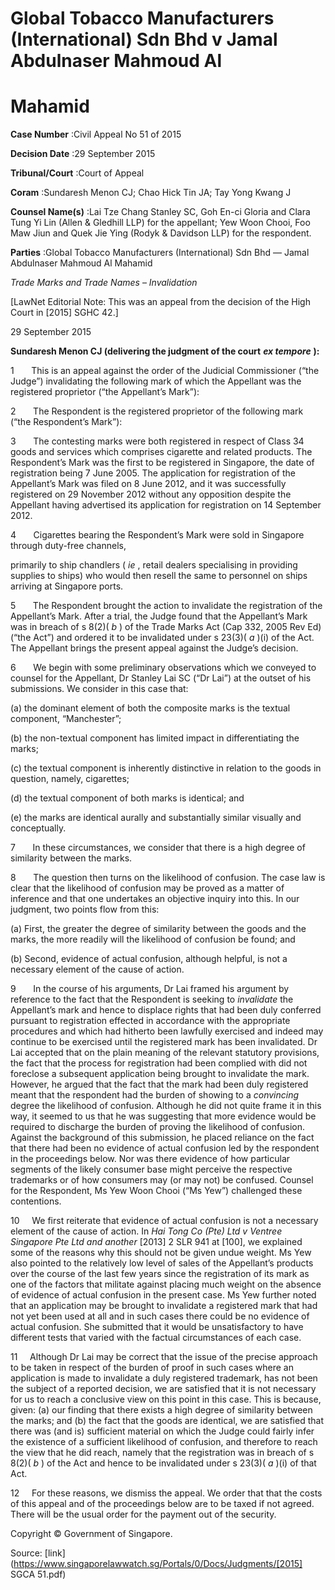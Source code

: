 # Global Tobacco Manufacturers (International) Sdn Bhd v Jamal Abdulnaser Mahmoud Al 

# Mahamid 



**Case Number** :Civil Appeal No 51 of 2015 

**Decision Date** :29 September 2015 

**Tribunal/Court** :Court of Appeal 

**Coram** :Sundaresh Menon CJ; Chao Hick Tin JA; Tay Yong Kwang J 

**Counsel Name(s)** :Lai Tze Chang Stanley SC, Goh En-ci Gloria and Clara Tung Yi Lin (Allen & Gledhill LLP) for the appellant; Yew Woon Chooi, Foo Maw Jiun and Quek Jie Ying (Rodyk & Davidson LLP) for the respondent. 

**Parties** :Global Tobacco Manufacturers (International) Sdn Bhd — Jamal Abdulnaser Mahmoud Al Mahamid 

_Trade Marks and Trade Names_ – _Invalidation_ 

[LawNet Editorial Note: This was an appeal from the decision of the High Court in <span class="citation">[2015] SGHC 42</span>.] 

29 September 2015 

**Sundaresh Menon CJ (delivering the judgment of the court** **_ex tempore_** **):** 

1       This is an appeal against the order of the Judicial Commissioner (“the Judge”) invalidating the following mark of which the Appellant was the registered proprietor (“the Appellant’s Mark”): 

2       The Respondent is the registered proprietor of the following mark (“the Respondent’s Mark”): 

3       The contesting marks were both registered in respect of Class 34 goods and services which comprises cigarette and related products. The Respondent’s Mark was the first to be registered in Singapore, the date of registration being 7 June 2005. The application for registration of the Appellant’s Mark was filed on 8 June 2012, and it was successfully registered on 29 November 2012 without any opposition despite the Appellant having advertised its application for registration on 14 September 2012. 

4       Cigarettes bearing the Respondent’s Mark were sold in Singapore through duty-free channels, 


primarily to ship chandlers ( _ie_ , retail dealers specialising in providing supplies to ships) who would then resell the same to personnel on ships arriving at Singapore ports. 

5       The Respondent brought the action to invalidate the registration of the Appellant’s Mark. After a trial, the Judge found that the Appellant’s Mark was in breach of s 8(2)( _b_ ) of the Trade Marks Act (Cap 332, 2005 Rev Ed) (“the Act”) and ordered it to be invalidated under s 23(3)( _a_ )(i) of the Act. The Appellant brings the present appeal against the Judge’s decision. 

6       We begin with some preliminary observations which we conveyed to counsel for the Appellant, Dr Stanley Lai SC (“Dr Lai”) at the outset of his submissions. We consider in this case that: 

 (a) the dominant element of both the composite marks is the textual component, “Manchester”; 

 (b) the non-textual component has limited impact in differentiating the marks; 

 (c) the textual component is inherently distinctive in relation to the goods in question, namely, cigarettes; 

 (d) the textual component of both marks is identical; and 

 (e) the marks are identical aurally and substantially similar visually and conceptually. 

7       In these circumstances, we consider that there is a high degree of similarity between the marks. 

8       The question then turns on the likelihood of confusion. The case law is clear that the likelihood of confusion may be proved as a matter of inference and that one undertakes an objective inquiry into this. In our judgment, two points flow from this: 

 (a) First, the greater the degree of similarity between the goods and the marks, the more readily will the likelihood of confusion be found; and 

 (b) Second, evidence of actual confusion, although helpful, is not a necessary element of the cause of action. 

9       In the course of his arguments, Dr Lai framed his argument by reference to the fact that the Respondent is seeking to _invalidate_ the Appellant’s mark and hence to displace rights that had been duly conferred pursuant to registration effected in accordance with the appropriate procedures and which had hitherto been lawfully exercised and indeed may continue to be exercised until the registered mark has been invalidated. Dr Lai accepted that on the plain meaning of the relevant statutory provisions, the fact that the process for registration had been complied with did not foreclose a subsequent application being brought to invalidate the mark. However, he argued that the fact that the mark had been duly registered meant that the respondent had the burden of showing to a _convincing_ degree the likelihood of confusion. Although he did not quite frame it in this way, it seemed to us that he was suggesting that more evidence would be required to discharge the burden of proving the likelihood of confusion. Against the background of this submission, he placed reliance on the fact that there had been no evidence of actual confusion led by the respondent in the proceedings below. Nor was there evidence of how particular segments of the likely consumer base might perceive the respective trademarks or of how consumers may (or may not) be confused. Counsel for the Respondent, Ms Yew Woon Chooi (“Ms Yew”) challenged these contentions. 


10     We first reiterate that evidence of actual confusion is not a necessary element of the cause of action. In _Hai Tong Co (Pte) Ltd v Ventree Singapore Pte Ltd and another_ <span class="citation">[2013] 2 SLR 941</span> at [100], we explained some of the reasons why this should not be given undue weight. Ms Yew also pointed to the relatively low level of sales of the Appellant’s products over the course of the last few years since the registration of its mark as one of the factors that militate against placing much weight on the absence of evidence of actual confusion in the present case. Ms Yew further noted that an application may be brought to invalidate a registered mark that had not yet been used at all and in such cases there could be no evidence of actual confusion. She submitted that it would be unsatisfactory to have different tests that varied with the factual circumstances of each case. 

11     Although Dr Lai may be correct that the issue of the precise approach to be taken in respect of the burden of proof in such cases where an application is made to invalidate a duly registered trademark, has not been the subject of a reported decision, we are satisfied that it is not necessary for us to reach a conclusive view on this point in this case. This is because, given: (a) our finding that there exists a high degree of similarity between the marks; and (b) the fact that the goods are identical, we are satisfied that there was (and is) sufficient material on which the Judge could fairly infer the existence of a sufficient likelihood of confusion, and therefore to reach the view that he did reach, namely that the registration was in breach of s 8(2)( _b_ ) of the Act and hence to be invalidated under s 23(3)( _a_ )(i) of that Act. 

12     For these reasons, we dismiss the appeal. We order that that the costs of this appeal and of the proceedings below are to be taxed if not agreed. There will be the usual order for the payment out of the security. 

 Copyright © Government of Singapore. 


Source: [link](https://www.singaporelawwatch.sg/Portals/0/Docs/Judgments/[2015] SGCA 51.pdf)
